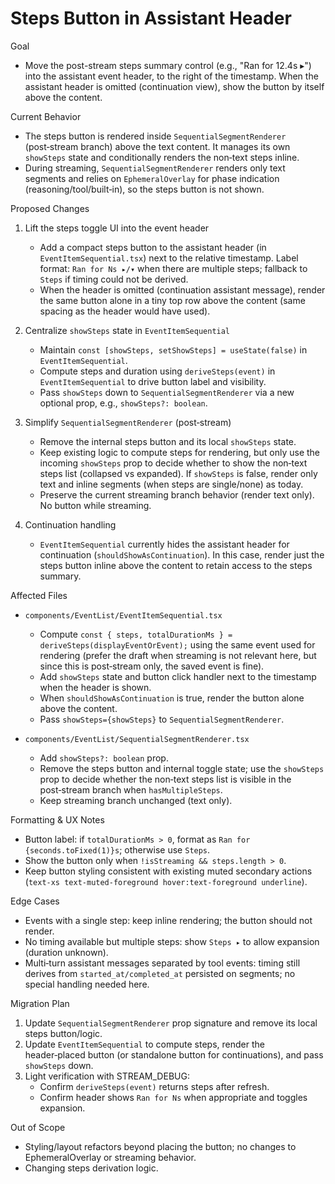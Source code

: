 # Steps Button in Assistant Header

Goal
- Move the post-stream steps summary control (e.g., "Ran for 12.4s ▸") into the assistant event header, to the right of the timestamp. When the assistant header is omitted (continuation view), show the button by itself above the content.

Current Behavior
- The steps button is rendered inside `SequentialSegmentRenderer` (post‑stream branch) above the text content. It manages its own `showSteps` state and conditionally renders the non‑text steps inline.
- During streaming, `SequentialSegmentRenderer` renders only text segments and relies on `EphemeralOverlay` for phase indication (reasoning/tool/built‑in), so the steps button is not shown.

Proposed Changes
1) Lift the steps toggle UI into the event header
   - Add a compact steps button to the assistant header (in `EventItemSequential.tsx`) next to the relative timestamp. Label format: `Ran for Ns ▸/▾` when there are multiple steps; fallback to `Steps` if timing could not be derived.
   - When the header is omitted (continuation assistant message), render the same button alone in a tiny top row above the content (same spacing as the header would have used).

2) Centralize `showSteps` state in `EventItemSequential`
   - Maintain `const [showSteps, setShowSteps] = useState(false)` in `EventItemSequential`.
   - Compute steps and duration using `deriveSteps(event)` in `EventItemSequential` to drive button label and visibility.
   - Pass `showSteps` down to `SequentialSegmentRenderer` via a new optional prop, e.g., `showSteps?: boolean`.

3) Simplify `SequentialSegmentRenderer` (post‑stream)
   - Remove the internal steps button and its local `showSteps` state.
   - Keep existing logic to compute steps for rendering, but only use the incoming `showSteps` prop to decide whether to show the non‑text steps list (collapsed vs expanded). If `showSteps` is false, render only text and inline segments (when steps are single/none) as today.
   - Preserve the current streaming branch behavior (render text only). No button while streaming.

4) Continuation handling
   - `EventItemSequential` currently hides the assistant header for continuation (`shouldShowAsContinuation`). In this case, render just the steps button inline above the content to retain access to the steps summary.

Affected Files
- `components/EventList/EventItemSequential.tsx`
  - Compute `const { steps, totalDurationMs } = deriveSteps(displayEventOrEvent);` using the same event used for rendering (prefer the draft when streaming is not relevant here, but since this is post‑stream only, the saved event is fine).
  - Add `showSteps` state and button click handler next to the timestamp when the header is shown.
  - When `shouldShowAsContinuation` is true, render the button alone above the content.
  - Pass `showSteps={showSteps}` to `SequentialSegmentRenderer`.

- `components/EventList/SequentialSegmentRenderer.tsx`
  - Add `showSteps?: boolean` prop.
  - Remove the steps button and internal toggle state; use the `showSteps` prop to decide whether the non‑text steps list is visible in the post‑stream branch when `hasMultipleSteps`.
  - Keep streaming branch unchanged (text only).

Formatting & UX Notes
- Button label: if `totalDurationMs > 0`, format as `Ran for {seconds.toFixed(1)}s`; otherwise use `Steps`.
- Show the button only when `!isStreaming && steps.length > 0`.
- Keep button styling consistent with existing muted secondary actions (`text-xs text-muted-foreground hover:text-foreground underline`).

Edge Cases
- Events with a single step: keep inline rendering; the button should not render.
- No timing available but multiple steps: show `Steps ▸` to allow expansion (duration unknown).
- Multi‑turn assistant messages separated by tool events: timing still derives from `started_at/completed_at` persisted on segments; no special handling needed here.

Migration Plan
1. Update `SequentialSegmentRenderer` prop signature and remove its local steps button/logic.
2. Update `EventItemSequential` to compute steps, render the header‑placed button (or standalone button for continuations), and pass `showSteps` down.
3. Light verification with STREAM_DEBUG:
   - Confirm `deriveSteps(event)` returns steps after refresh.
   - Confirm header shows `Ran for Ns` when appropriate and toggles expansion.

Out of Scope
- Styling/layout refactors beyond placing the button; no changes to EphemeralOverlay or streaming behavior.
- Changing steps derivation logic.

